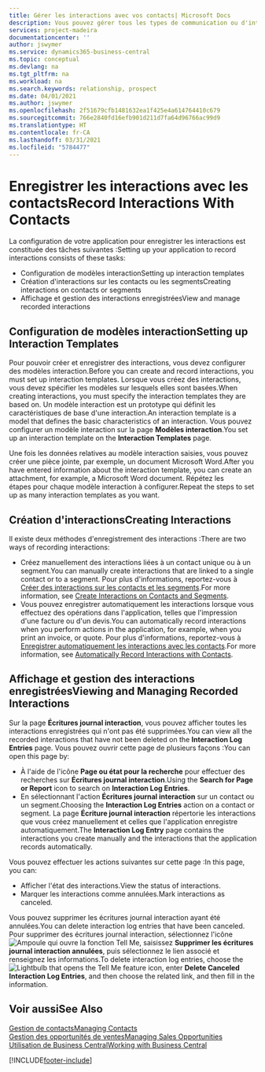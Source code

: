 ```yaml
---
title: Gérer les interactions avec vos contacts| Microsoft Docs
description: Vous pouvez gérer tous les types de communication ou d'interactions entre votre compagnie et vos contacts. Par exemple, une communication par lettre, par téléphone, lors de réunions, etc.
services: project-madeira
documentationcenter: ''
author: jswymer
ms.service: dynamics365-business-central
ms.topic: conceptual
ms.devlang: na
ms.tgt_pltfrm: na
ms.workload: na
ms.search.keywords: relationship, prospect
ms.date: 04/01/2021
ms.author: jswymer
ms.openlocfilehash: 2f51679cfb1481632ea1f425e4a614764410c679
ms.sourcegitcommit: 766e2840fd16efb901d211d7fa64d96766ac99d9
ms.translationtype: HT
ms.contentlocale: fr-CA
ms.lasthandoff: 03/31/2021
ms.locfileid: "5784477"
---
```

# <a name="record-interactions-with-contacts"></a><span data-ttu-id="e23db-103">Enregistrer les interactions avec les contacts</span><span class="sxs-lookup"><span data-stu-id="e23db-103">Record Interactions With Contacts</span></span>
<span data-ttu-id="e23db-104">La configuration de votre application pour enregistrer les interactions est constituée des tâches suivantes :</span><span class="sxs-lookup"><span data-stu-id="e23db-104">Setting up your application to record interactions consists of these tasks:</span></span>

* <span data-ttu-id="e23db-105">Configuration de modèles interaction</span><span class="sxs-lookup"><span data-stu-id="e23db-105">Setting up interaction templates</span></span>  
* <span data-ttu-id="e23db-106">Création d'interactions sur les contacts ou les segments</span><span class="sxs-lookup"><span data-stu-id="e23db-106">Creating interactions on contacts or segments</span></span>  
* <span data-ttu-id="e23db-107">Affichage et gestion des interactions enregistrées</span><span class="sxs-lookup"><span data-stu-id="e23db-107">View and manage recorded interactions</span></span>  

##  <a name="setting-up-interaction-templates"></a><span data-ttu-id="e23db-108">Configuration de modèles interaction</span><span class="sxs-lookup"><span data-stu-id="e23db-108">Setting up Interaction Templates</span></span>
<span data-ttu-id="e23db-109">Pour pouvoir créer et enregistrer des interactions, vous devez configurer des modèles interaction.</span><span class="sxs-lookup"><span data-stu-id="e23db-109">Before you can create and record interactions, you must set up interaction templates.</span></span> <span data-ttu-id="e23db-110">Lorsque vous créez des interactions, vous devez spécifier les modèles sur lesquels elles sont basées.</span><span class="sxs-lookup"><span data-stu-id="e23db-110">When creating interactions, you must specify the interaction templates they are based on.</span></span> <span data-ttu-id="e23db-111">Un modèle interaction est un prototype qui définit les caractéristiques de base d'une interaction.</span><span class="sxs-lookup"><span data-stu-id="e23db-111">An interaction template is a model that defines the basic characteristics of an interaction.</span></span>
<span data-ttu-id="e23db-112">Vous pouvez configurer un modèle interaction sur la page **Modèles interaction**.</span><span class="sxs-lookup"><span data-stu-id="e23db-112">You set up an interaction template on the **Interaction Templates** page.</span></span>

<span data-ttu-id="e23db-113">Une fois les données relatives au modèle interaction saisies, vous pouvez créer une pièce jointe, par exemple, un document Microsoft Word.</span><span class="sxs-lookup"><span data-stu-id="e23db-113">After you have entered information about the interaction template, you can create an attachment, for example, a Microsoft Word document.</span></span> <span data-ttu-id="e23db-114">Répétez les étapes pour chaque modèle interaction à configurer.</span><span class="sxs-lookup"><span data-stu-id="e23db-114">Repeat the steps to set up as many interaction templates as you want.</span></span>  

## <a name="creating-interactions"></a><span data-ttu-id="e23db-115">Création d'interactions</span><span class="sxs-lookup"><span data-stu-id="e23db-115">Creating Interactions</span></span>
<span data-ttu-id="e23db-116">Il existe deux méthodes d'enregistrement des interactions :</span><span class="sxs-lookup"><span data-stu-id="e23db-116">There are two ways of recording interactions:</span></span>

* <span data-ttu-id="e23db-117">Créez manuellement des interactions liées à un contact unique ou à un segment.</span><span class="sxs-lookup"><span data-stu-id="e23db-117">You can manually create interactions that are linked to a single contact or to a segment.</span></span> <span data-ttu-id="e23db-118">Pour plus d'informations, reportez-vous à [Créer des interactions sur les contacts et les segments](marketing-how-create-interactions.md).</span><span class="sxs-lookup"><span data-stu-id="e23db-118">For more information, see [Create Interactions on Contacts and Segments](marketing-how-create-interactions.md).</span></span>  
* <span data-ttu-id="e23db-119">Vous pouvez enregistrer automatiquement les interactions lorsque vous effectuez des opérations dans l'application, telles que l'impression d'une facture ou d'un devis.</span><span class="sxs-lookup"><span data-stu-id="e23db-119">You can automatically record interactions when you perform actions in the application, for example, when you print an invoice, or quote.</span></span> <span data-ttu-id="e23db-120">Pour plus d'informations, reportez-vous à [Enregistrer automatiquement les interactions avec les contacts](marketing-auto-record-interactions.md).</span><span class="sxs-lookup"><span data-stu-id="e23db-120">For more information, see [Automatically Record Interactions with Contacts](marketing-auto-record-interactions.md).</span></span>

## <a name="viewing-and-managing-recorded-interactions"></a><span data-ttu-id="e23db-121">Affichage et gestion des interactions enregistrées</span><span class="sxs-lookup"><span data-stu-id="e23db-121">Viewing and Managing Recorded Interactions</span></span>
<span data-ttu-id="e23db-122">Sur la page **Écritures journal interaction**, vous pouvez afficher toutes les interactions enregistrées qui n'ont pas été supprimées.</span><span class="sxs-lookup"><span data-stu-id="e23db-122">You can view all the recorded interactions that have not been deleted on the **Interaction Log Entries** page.</span></span> <span data-ttu-id="e23db-123">Vous pouvez ouvrir cette page de plusieurs façons :</span><span class="sxs-lookup"><span data-stu-id="e23db-123">You can open this page by:</span></span>

* <span data-ttu-id="e23db-124">À l'aide de l'icône **Page ou état pour la recherche** pour effectuer des recherches sur **Écritures journal interaction**.</span><span class="sxs-lookup"><span data-stu-id="e23db-124">Using the **Search for Page or Report** icon to search on **Interaction Log Entries**.</span></span>
* <span data-ttu-id="e23db-125">En sélectionnant l'action **Écritures journal interaction** sur un contact ou un segment.</span><span class="sxs-lookup"><span data-stu-id="e23db-125">Choosing the **Interaction Log Entries** action on a contact or segment.</span></span>
  <span data-ttu-id="e23db-126">La page **Écriture journal interaction** répertorie les interactions que vous créez manuellement et celles que l'application enregistre automatiquement.</span><span class="sxs-lookup"><span data-stu-id="e23db-126">The **Interaction Log Entry** page contains the interactions you create manually and the interactions that the application records automatically.</span></span>

<span data-ttu-id="e23db-127">Vous pouvez effectuer les actions suivantes sur cette page :</span><span class="sxs-lookup"><span data-stu-id="e23db-127">In this page, you can:</span></span>

* <span data-ttu-id="e23db-128">Afficher l'état des interactions.</span><span class="sxs-lookup"><span data-stu-id="e23db-128">View the status of interactions.</span></span>
* <span data-ttu-id="e23db-129">Marquer les interactions comme annulées.</span><span class="sxs-lookup"><span data-stu-id="e23db-129">Mark interactions as canceled.</span></span>

<span data-ttu-id="e23db-130">Vous pouvez supprimer les écritures journal interaction ayant été annulées.</span><span class="sxs-lookup"><span data-stu-id="e23db-130">You can delete interaction log entries that have been canceled.</span></span> <span data-ttu-id="e23db-131">Pour supprimer des écritures journal interaction, sélectionnez l'icône ![Ampoule qui ouvre la fonction Tell Me](media/ui-search/search_small.png "Dites-moi ce que vous voulez faire"), saisissez **Supprimer les écritures journal interaction annulées**, puis sélectionnez le lien associé et renseignez les informations.</span><span class="sxs-lookup"><span data-stu-id="e23db-131">To delete interaction log entries, choose the ![Lightbulb that opens the Tell Me feature](media/ui-search/search_small.png "Tell me what you want to do") icon, enter **Delete Canceled Interaction Log Entries**, and then choose the related link, and then fill in the information.</span></span>

## <a name="see-also"></a><span data-ttu-id="e23db-132">Voir aussi</span><span class="sxs-lookup"><span data-stu-id="e23db-132">See Also</span></span>
[<span data-ttu-id="e23db-133">Gestion de contacts</span><span class="sxs-lookup"><span data-stu-id="e23db-133">Managing Contacts</span></span>](marketing-contacts.md)  
[<span data-ttu-id="e23db-134">Gestion des opportunités de ventes</span><span class="sxs-lookup"><span data-stu-id="e23db-134">Managing Sales Opportunities</span></span>](marketing-manage-sales-opportunities.md)  
[<span data-ttu-id="e23db-135">Utilisation de Business Central</span><span class="sxs-lookup"><span data-stu-id="e23db-135">Working with Business Central</span></span>](ui-work-product.md)  


[!INCLUDE[footer-include](includes/footer-banner.md)]